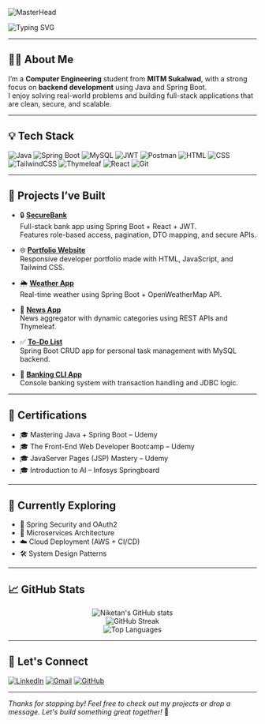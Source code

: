 ![MasterHead](https://github.com/user-attachments/assets/52e050ab-f0d4-4d2f-8c90-4653da178999)
<!-- Header Banner -->
<img src="https://readme-typing-svg.demolab.com?font=Fira+Code&size=24&duration=3000&pause=1000&color=22D3EE&center=true&vCenter=true&width=900&lines=Hi+there+%F0%9F%91%8B%2C+I'm+Niketan+Koyande!;Java+%7C+Spring+Boot+Backend+Developer;Always+Learning+%7C+Building+%7C+Improving+%F0%9F%9A%80" alt="Typing SVG" />

---


## 👨‍💻 About Me
I’m a **Computer Engineering** student from **MITM Sukalwad**, with a strong focus on **backend development** using Java and Spring Boot.  
I enjoy solving real-world problems and building full-stack applications that are clean, secure, and scalable.

---

## 💡 Tech Stack
![Java](https://img.shields.io/badge/Java-%23ED8B00.svg?style=flat&logo=java&logoColor=white)
![Spring Boot](https://img.shields.io/badge/SpringBoot-%236DB33F.svg?style=flat&logo=spring-boot&logoColor=white)
![MySQL](https://img.shields.io/badge/MySQL-%2300f.svg?style=flat&logo=mysql&logoColor=white)
![JWT](https://img.shields.io/badge/JWT-000000?style=flat&logo=jsonwebtokens&logoColor=white)
![Postman](https://img.shields.io/badge/Postman-%23FF6C37.svg?style=flat&logo=postman&logoColor=white)
![HTML](https://img.shields.io/badge/HTML5-%23E34F26.svg?style=flat&logo=html5&logoColor=white)
![CSS](https://img.shields.io/badge/CSS3-%231572B6.svg?style=flat&logo=css3&logoColor=white)
![TailwindCSS](https://img.shields.io/badge/TailwindCSS-%2306B6D4.svg?style=flat&logo=tailwind-css&logoColor=white)
![Thymeleaf](https://img.shields.io/badge/Thymeleaf-005F0F?style=flat&logo=thymeleaf&logoColor=white)
![React](https://img.shields.io/badge/React-%2320232a.svg?style=flat&logo=react&logoColor=%2361DAFB)
![Git](https://img.shields.io/badge/Git-%23F05032.svg?style=flat&logo=git&logoColor=white)

---

## 🚀 Projects I’ve Built

- 🔒 **[SecureBank](https://github.com/Niketan2004/BankApplication)**  
  Full-stack bank app using Spring Boot + React + JWT.  
  Features role-based access, pagination, DTO mapping, and secure APIs.

- 🌐 **[Portfolio Website](https://portfolio-niketan.netlify.app)**  
  Responsive developer portfolio made with HTML, JavaScript, and Tailwind CSS.

- 🌦 **[Weather App](https://github.com/Niketan2004/Weather-Application)**  
  Real-time weather using Spring Boot + OpenWeatherMap API.

- 📰 **[News App](https://github.com/Niketan2004/News-Application)**  
  News aggregator with dynamic categories using REST APIs and Thymeleaf.

- ✅ **[To-Do List](https://github.com/Niketan2004/ToDo-List)**  
  Spring Boot CRUD app for personal task management with MySQL backend.

- 🏦 **[Banking CLI App](https://github.com/Niketan2004/Bank-Managment)**  
  Console banking system with transaction handling and JDBC logic.

---

## 📜 Certifications

- 🎓 Mastering Java + Spring Boot – Udemy  
- 🎓 The Front-End Web Developer Bootcamp – Udemy  
- 🎓 JavaServer Pages (JSP) Mastery – Udemy  
- 🎓 Introduction to AI – Infosys Springboard  

---

## 🎯 Currently Exploring

- 🔐 Spring Security and OAuth2  
- 🧩 Microservices Architecture  
- ☁️ Cloud Deployment (AWS + CI/CD)  
- 🛠️ System Design Patterns  

---

## 📈 GitHub Stats

<p align="center">
  <img src="https://github-readme-stats.vercel.app/api?username=Niketan2004&show_icons=true&theme=radical" alt="Niketan's GitHub stats" />
  <br/>
  <img src="https://github-readme-streak-stats.herokuapp.com/?user=Niketan2004&theme=radical" alt="GitHub Streak" />
  <br/>
  <img src="https://github-readme-stats.vercel.app/api/top-langs/?username=Niketan2004&layout=compact&theme=radical" alt="Top Languages" />
</p>

---

## 🤝 Let's Connect

[![LinkedIn](https://img.shields.io/badge/LinkedIn-%230077B5.svg?style=flat&logo=linkedin&logoColor=white)](https://linkedin.com/in/niketankoyande)
[![Gmail](https://img.shields.io/badge/Gmail-D14836?style=flat&logo=gmail&logoColor=white)](mailto:connect.niketan@gmail.com)
[![GitHub](https://img.shields.io/badge/GitHub-%23121011.svg?style=flat&logo=github&logoColor=white)](https://github.com/Niketan2004)

---

_Thanks for stopping by! Feel free to check out my projects or drop a message. Let's build something great together!_ 🚀
